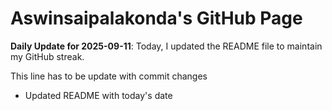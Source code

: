 # Aswinsaipalakonda's GitHub Page

**Daily Update for 2025-09-11**: Today, I updated the README file to maintain my GitHub streak.

This line has to be update with commit changes
 - Updated README with today's date 

